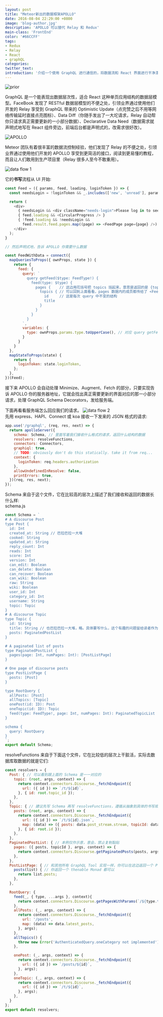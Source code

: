 ```yaml
---
layout: post
title: "Meteor新出的数据框架APOLLO"
date: 2016-08-04 22:29:00 +0800
image: 'blog-author.jpg'
description: 'APOLLO 可以替代 Relay 和 Redux'
main-class: 'FrontEnd'
color: '#66CCFF'
tags:
- Redux
- Relay
- React
- graphQL
categories:
twitter_text:
introduction: '介绍一个使用 GraphQL 进行通信的，将数据流和 React 界面进行干净漂亮的绑定的工具: APOLLO'
---
```


![prior](https://cdn-images-1.medium.com/max/800/1*QH_tgaH0Y9bY5T8Bh3FqVw.png)

GraphQL 是一个能表现出数据层次性，适合 React 这种单页应用结构的数据层模型。FaceBook 发现了 RESTful 数据层模型的不便之处，引领业界通过使用他们开发的 Relay 享受到 GraphQL 带来的 Optimistic Update（点完赞之后不用等网络传输延时直接点亮图标）、Data Diff（你随手发出了一大坨请求，Relay 自动帮你只请求真正需要更新的一小部分数据）、Declarative Data Need（数据需求就声明式地写在 React 组件旁边，前端后台都是声明式的，改需求很好改）。

![APOLLO](http://docs.apollostack.com/assets/client-diagrams/1-overview.png)  

Meteor 团队有着很丰富的数据流控制经验，他们发现了 Relay 的不便之处，引领业界通过使用他们开发的 APOLLO 享受到更简洁的接口，阅读到更易懂的教程，而且让人们敢用到生产项目里（Relay 很多人至今不敢重用）。  

![data flow 1](http://docs.apollostack.com/assets/client-diagrams/3-minimize.png)  

它的**书写**流程从 UI 开始:  

```javascript
const Feed = ({ params, feed, loading, loginToken }) => {
  const needsLogin = !loginToken && _.includes(['new', 'unread'], params.type);

  return (
    <div>
      { needsLogin && <div className="needs-login">Please log in to see this page.</div> }
      { feed.loading && <CircularProgress /> }
      { !feed.loading && !needsLogin &&
        feed.result.feed.pages.map((page) => <FeedPage page={page} />) }
    </div>
  );
}

// 然后声明式地，告诉 APOLLO 你需要什么数据

const FeedWithData = connect({
  mapQueriesToProps({ ownProps, state }) {
    return {
      feed: {
        query: `
          query getFeed($type: FeedType!) {
            feed(type: $type) {
              pages {    // 这边用花括号把 topics 括起来，意思是返回的是 {topics: {id, title}} 这样的对象的数组，保存在 pages 里
                topics { // 可以回到上面看看，pages 数据内的成员都传给了 <FeedPage page={page} />
                  id     // 这是每次 query 中不变的结构
                  title
                }
              }
            }
          }
        `,
        variables: {
          type: ownProps.params.type.toUpperCase(), // 对应 query getFeed($type: FeedType!) 中的 $type，这是 query 中可以定制的部分
        }
      }
    }
  },
  mapStateToProps(state) {
    return {
      loginToken: state.loginToken,
    };
  },
})(Feed);
```
接下来 APOLLO 会自动处理 Minimize、Augment、Fetch 的部分，只要实现告诉 APOLLO 你的服务器地址，它就会找出真正需要更新的界面对应的那一小部分请求，处理 GraphQL Schema Decorators，发给服务端。  

下面再看看服务端怎么回应我们的请求。
![data flow 2](http://docs.apollostack.com/assets/client-diagrams/4-normalize.png)  
先用 express、HAPI、Connect 或 koa 接收一下发来的 JSON 格式的请求:  
```javascript
app.use('/graphql', (req, res, next) => {
  return apolloServer({
    schema: Schema, // 里面写着我们接收什么格式的请求，返回什么结构的数据
    resolvers: resolveFunctions,
    connectors: Connectors,
    graphiql: true,
    // TODO: obviously don't do this statically. take it from req...
    context: {
      loginToken: req.headers.authorization
    },
    allowUndefinedInResolve: false,
    printErrors: true,
  })(req, res, next);
});

```
Schema 来自于这个文件，它在比较高的层次上描述了我们接收和返回的数据长什么样:  
schema.js
```javascript
const Schema = `
# A discourse Post
type Post {
  id: Int
  created_at: String // 巴拉巴拉一大堆
  cooked: String
  updated_at: String
  reply_count: Int
  reads: Int
  score: Int
  version: Int
  can_edit: Boolean
  can_delete: Boolean
  can_recover: Boolean
  can_wiki: Boolean
  raw: String
  wiki: Boolean
  user_id: Int
  category_id: Int
  username: String
  topic: Topic
}
# A discourse Topic
type Topic {
  id: String
  title: String // 也巴拉巴拉一大堆，略。具体要写什么，这个有趣的问题留给读者作为证明
  posts: PaginatedPostList
}

# A paginated list of posts
type PaginatedPostList {
  pages(page: Int, numPages: Int): [PostListPage]
}

# One page of discourse posts
type PostListPage {
  posts: [Post]
}

type RootQuery {
  allPosts: [Post]
  allTopics: [Topic]
  onePost(id: ID): Post
  oneTopic(id: ID): Topic
  feed(type: FeedType!, page: Int, numPages: Int): PaginatedTopicList
}

schema {
  query: RootQuery
}
`;
export default Schema;
```
resolveFunctions 来自于下面这个文件，它在比较低的层次上干脏活，实际去数据库取数据的就是它们:  
```javascript
const resolvers = {
  Post: { // 可以看到跟上面的 Schema 是一一对应的
    topic: (root, args, context) => {
      return context.connectors.Discourse._fetchEndpoint({
        url: ({ id }) => `/t/${id}`,
      }, { id: root.topic_id });
    },
  },
  Topic: { // 建议先写 Schema 再写 resolveFunctions，遵循从抽象到具体的书写顺序
    posts: (root, args, context) => {
      return context.connectors.Discourse._fetchEndpoint({
        url: ({ id }) => `/t/${id}.json`,
        map: (data) => ({ posts: data.post_stream.stream, topicId: data.id }),
      }, { id: root.id });
    },
  },
  PaginatedPostList: { // 本例仅作示意，意会，禁止复制黏贴
    pages: ({ posts, topicId }, args, context) => {
      return context.connectors.Discourse.getPaginatedPosts(posts, args, topicId);
    },
  },
  PostListPage: { // 和其他所有 GraphQL Tool 实现一样，你可以在这边返回一个 Promise，只要里面装着的对象格式与 Schema 里定义的相同
    posts(list) { // 你返回一个 thenable Monad 都可以
      return list.posts;
    },
  },

  RootQuery: {
    feed(_, { type, ...args }, context){
      return context.connectors.Discourse.getPagesWithParams(`/${type.toLowerCase()}`, args);
    },
    allPosts: (_, args, context) => {
      return context.connectors.Discourse._fetchEndpoint({
        url: '/posts',
        map: (data) => data.latest_posts,
      }, args);
    },
    allTopics() {
      throw new Error('AuthenticatedQuery.oneCategory not implemented'); // 例子来自官网，作者好像跑去写 APOLLO 本体了，例子就嗷嗷待哺等 PR
    },

    onePost: (_, args, context) => {
      return context.connectors.Discourse._fetchEndpoint({
        url: ({ id }) => `/posts/${id}`,
      }, args);
    },
    oneTopic: (_, args, context) => {
      return context.connectors.Discourse._fetchEndpoint({
        url: ({ id }) => `/t/${id}`,
      }, args);
    },
  }
};
export default resolvers;
```

